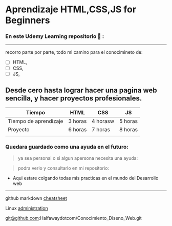 # Aprendizaje HTML,CSS,JS for Beginners



### En este Udemy Learning repositorio :rocket: :
---
  recorro parte por parte, todo mi camino para el conocimineto de:
- [ ]  HTML,
- [ ]  CSS,
- [ ]  JS, 

 Desde cero hasta lograr hacer una pagina web sencilla, y hacer proyectos profesionales.
---

| Tiempo  |  HTML | CSS  |  JS |   
|---|---|---|---|
| Tiempo de aprendizaje  |  3 horas |  4 horasw | 5 horas  |   
| Proyecto |  6 horas |  7 horas |  8 horas |   
|   |   |   |   |   |


### Quedara guardado como una ayuda en el futuro: 
> ya sea personal o si algun apersona necesita una ayuda:


> podra verlo y consultarlo en mi repositorio: 
  - Aqui estare colgando todas mis practicas en el mundo del 
    Desarrollo web


---

github markdown [cheatsheet](https://guides.github.com/pdfs/markdown-cheatsheet-online.pdf)

Linux [administration](https://devconnected.com/category/linux-administration/)

git@github.com:Halfawaydotcom/Conocimiento_Diseno_Web.git
